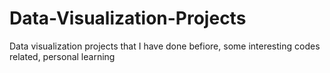 # Data-Visualization-Projects
 Data visualization projects that I have done befiore, some interesting codes related, personal learning
